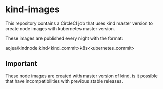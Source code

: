# kind-images

This repository contains a CircleCI job that uses kind master version
to create node images with kubernetes master version.

These images are published every night with the format:

aojea/kindnode:kind<kind_commit>k8s<kubernetes_commit>

## Important

These node images are created with master version of kind, is it possible
that have incompatibilities with previous stable releases.
